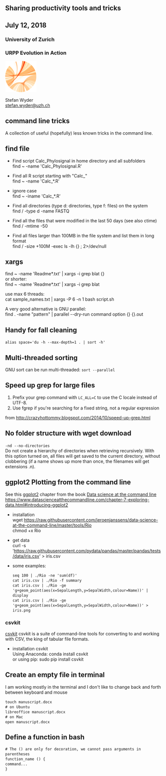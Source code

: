 ## Sharing productivity tools and tricks

## July 12, 2018


### University of Zurich
### URPP Evolution in Action
![URPP logo](Logo_URPP_kl2.png)

Stefan Wyder  
stefan.wyder@uzh.ch  

  
  
## command line tricks

A collection of useful (hopefully) less known tricks in the command line.


## find file

- Find script Calc_Phylosignal in home directory and all subfolders  
  find ~ -name 'Calc_Phylosignal.R'

- Find all R script starting with "Calc_"  
  find ~ -name 'Calc_*.R'

- ignore case  
  find ~ -iname 'Calc_*.R'

- Find all directories (type d: directories, type f: files) on the system  
  find / -type d -name FASTQ

- Find all the files that were modified in the last 50 days (see also ctime)  
  find / -mtime -50

- Find all files larger than 100MB in the file system and list them in long format  
  find / -size +100M -exec ls -lh {} \; 2>/dev/null

## xargs

find ~ -name 'Readme*.txt' | xargs -i grep blat {}  
or shorter:  
find ~ -name 'Readme*.txt' | xargs -i grep blat  

use max 6 threads:  
cat sample_names.txt | xargs -P 6 -n 1 bash script.sh  
  
A very good alternative is GNU parallel:  
find . -name "pattern" | parallel --dry-run command option {} {}.out

## Handy for fall cleaning

`alias space='du -h --max-depth=1 . | sort -h'`

## Multi-threaded sorting

GNU sort can be run multi-threaded: `sort --parallel`

## Speed up grep for large files

1. Prefix your grep command with `LC_ALL=C` to use the C locale instead of UTF-8.    
2. Use fgrep if you're searching for a fixed string, not a regular expression   
  
from http://crazyhottommy.blogspot.com/2014/10/speed-up-grep.html  
  
## No folder structure with wget download

```-nd --no-directories```  
Do not create a hierarchy of directories when retrieving recursively. With this option turned on, all files will get saved to the current directory, without clobbering (if a name shows up more than once, the filenames will get extensions .n).

## ggplot2 Plotting from the command line

See this [ggplot2](https://www.datascienceatthecommandline.com/chapter-7-exploring-data.html#introducing-ggplot2) chapter from the book [Data science at the command line](https://github.com/jeroenjanssens/data-science-at-the-command-line) https://www.datascienceatthecommandline.com/chapter-7-exploring-data.html#introducing-ggplot2


- installation  
  wget https://raw.githubusercontent.com/jeroenjanssens/data-science-at-the-command-line/master/tools/Rio  
  chmod +x Rio  

- get data  
  curl -s 'https://raw.githubusercontent.com/pydata/pandas/master/pandas/tests/data/iris.csv' > iris.csv

- some examples:
  ```{bash}  
  seq 100 | ./Rio -ne 'sum(df)'  
  cat iris.csv | ./Rio -f summary  
  cat iris.csv | ./Rio -ge 'g+geom_point(aes(x=SepalLength,y=SepalWidth,colour=Name))' | display  
  cat iris.csv | ./Rio -ge 'g+geom_point(aes(x=SepalLength,y=SepalWidth,colour=Name))' > iris.png  
  ```  

### csvkit
[csvkit](https://csvkit.readthedocs.io) csvkit is a suite of command-line tools for converting to and working with CSV, the king of tabular file formats. 

- installation csvkit  
  Using Anaconda: conda install csvkit  
  or using pip: sudo pip install csvkit  


## Create an empty file in terminal
I am working mostly in the terminal and I don't like to change back and forth between keyboard and mouse

```{bash}
touch manuscript.docx  
# on Ubuntu  
libreoffice manuscript.docx  
# on Mac  
open manuscript.docx  
```

## Define a function in bash

```{bash}
# The () are only for decoration, we cannot pass arguments in parentheses
function_name () {
command...
} 
```
